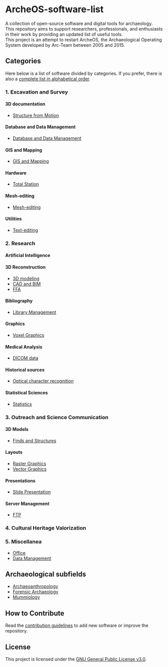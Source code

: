 # ArcheOS-software-list

A collection of open-source software and digital tools for archaeology.  
This repository aims to support researchers, professionals, and enthusiasts in their work by providing an updated list of useful tools.  
This project is an attempt to restart ArcheOS, the Archaeological Operating System developed by Arc-Team between 2005 and 2015.

## Categories

Here below is a list of software divided by categories. If you prefer, there is also a [complete list in alphabetical order](software/list.md).

### 1. Excavation and Survey

#### 3D documentation

- [Structure from Motion](software/sfm.md)

#### Database and Data Management

- [Database and Data Management](software/dbms.md)

#### GIS and Mapping

- [GIS and Mapping](/software/gis.md)

#### Hardware

- [Total Station](software/total_station.md)

#### Mesh-editing

- [Mesh-editing](software/mesh-editing.md)

#### Utilities

- [Text-editing](software/text-editing.md)

### 2. Research

#### Artificial Intelligence

#### 3D Reconstruction

- [3D modeling](software/3d_modeling.md)
- [CAD and BIM](software/cad_bim.md)
- [FFA](software/ffa.md)

#### Bibliography

- [Library Management](software/library.md)

#### Graphics

- [Voxel Graphics](software/voxel.md)

#### Medical Analysis

- [DICOM data](software/dicom.md)

#### Historical sources

- [Optical character recognition](software/ocr.md)

#### Statistical Sciences

- [Statistics](software/statistics.md)

### 3. Outreach and Science Communication

#### 3D Models

- [Finds and Structures](software/outreach_3d_models.md)

#### Layouts

- [Raster Graphics](software/raster.md)
- [Vector Graphics](software/vector.md)

#### Presentations

- [Slide Presentation](software/presentation.md)

#### Server Management

- [FTP](software/ftp.md)

### 4. Cultural Heritage Valorization

### 5. Miscellanea

- [Office](software/office.md)
- [Data Management](software/data_management.md)

## Archaeological subfields

- [Archaeoanthropology](subfields/archaeoanthropology.md)
- [Forensic Archaeology](subfields/forensic_archaeology.md)
- [Mummiology](subfields/mummiology.md)

## How to Contribute

Read the [contribution guidelines](CONTRIBUTING.md) to add new software or improve the repository.

## License

This project is licensed under the [GNU General Public License v3.0](LICENSE).
